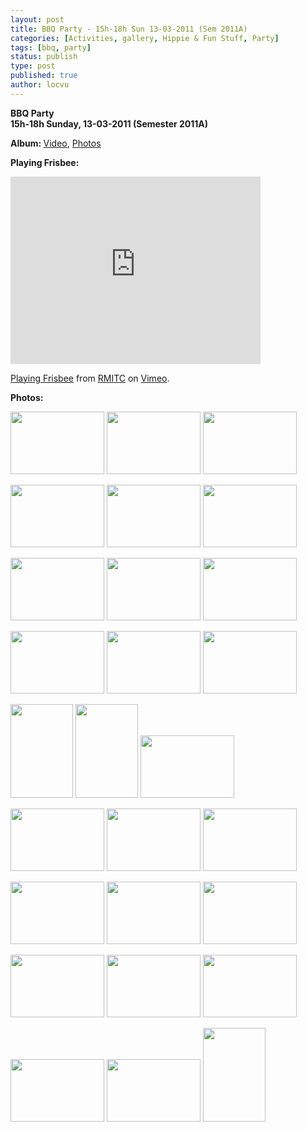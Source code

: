 ```yaml
---
layout: post
title: BBQ Party - 15h-18h Sun 13-03-2011 (Sem 2011A)
categories: [Activities, gallery, Hippie & Fun Stuff, Party]
tags: [bbq, party]
status: publish
type: post
published: true
author: locvu
---
```


>

<p><strong>BBQ Party<br>
  15h-18h Sunday, 13-03-2011 (Semester 2011A)</strong></p>
<p><strong>Album: </strong><a href="http://vimeo.com/album/1552164" target="_blank">Video</a>, <a href="http://img101.imageshack.us/g/p1060867z.jpg/" target="_blank">Photos</a></p>
<p><strong>Playing Frisbee:</strong></p>
<p><iframe src="http://player.vimeo.com/video/21002469" width="400" height="300" frameborder="0"></iframe>
</p><p><a href="http://vimeo.com/21002469">Playing Frisbee</a> from <a href="http://vimeo.com/rmitc">RMITC</a> on <a href="http://vimeo.com">Vimeo</a>.</p>
<p><strong>Photos:</strong></p>
<p><a href="http://i1.wp.com/img101.imageshack.us/i/p1060867z.jpg/" target="_blank"><img src="http://i2.wp.com/img101.imageshack.us/img101/5047/p1060867z.th.jpg?w=940" border="0" alt="" width="150" height="100"></a> <a href="http://i0.wp.com/img4.imageshack.us/i/p1060868r.jpg/" target="_blank"><img src="http://i2.wp.com/img4.imageshack.us/img4/7976/p1060868r.th.jpg?w=940" border="0" alt="" width="150" height="100"></a> <a href="http://i1.wp.com/img69.imageshack.us/i/p1060869en.jpg/" target="_blank"><img src="http://i2.wp.com/img69.imageshack.us/img69/7242/p1060869en.th.jpg?w=940" border="0" alt="" width="150" height="100"></a></p>
<p><a href="http://i0.wp.com/img859.imageshack.us/i/p1060870e.jpg/" target="_blank"><img src="http://i1.wp.com/img859.imageshack.us/img859/2103/p1060870e.th.jpg?w=940" border="0" alt="" width="150" height="100"></a> <a href="http://i2.wp.com/img87.imageshack.us/i/p1060871e.jpg/" target="_blank"><img src="http://i1.wp.com/img87.imageshack.us/img87/1700/p1060871e.th.jpg?w=940" border="0" alt="" width="150" height="100"></a> <a href="http://i2.wp.com/img191.imageshack.us/i/p1060873w.jpg/" target="_blank"><img src="http://i2.wp.com/img191.imageshack.us/img191/6565/p1060873w.th.jpg?w=940" border="0" alt="" width="150" height="100"></a></p>
<p><a href="http://i2.wp.com/img718.imageshack.us/i/p1060874a.jpg/" target="_blank"><img src="http://i2.wp.com/img718.imageshack.us/img718/4788/p1060874a.th.jpg?w=940" border="0" alt="" width="150" height="100"></a> <a href="http://i2.wp.com/img35.imageshack.us/i/p1060875j.jpg/" target="_blank"><img src="http://i0.wp.com/img35.imageshack.us/img35/6105/p1060875j.th.jpg?w=940" border="0" alt="" width="150" height="100"></a> <a href="http://i2.wp.com/img16.imageshack.us/i/p1060877q.jpg/" target="_blank"><img src="http://i1.wp.com/img16.imageshack.us/img16/7978/p1060877q.th.jpg?w=940" border="0" alt="" width="150" height="100"></a></p>
<p><a href="http://i1.wp.com/img269.imageshack.us/i/p1060878y.jpg/" target="_blank"><img src="http://i2.wp.com/img269.imageshack.us/img269/4963/p1060878y.th.jpg?w=940" border="0" alt="" width="150" height="100"></a> <a href="http://i1.wp.com/img713.imageshack.us/i/p1060879c.jpg/" target="_blank"><img src="http://i0.wp.com/img713.imageshack.us/img713/5509/p1060879c.th.jpg?w=940" border="0" alt="" width="150" height="100"></a> <a href="http://i2.wp.com/img190.imageshack.us/i/p1060882e.jpg/" target="_blank"><img src="http://i0.wp.com/img190.imageshack.us/img190/4683/p1060882e.th.jpg?w=940" border="0" alt="" width="150" height="100"></a></p>
<p><a href="http://i2.wp.com/img710.imageshack.us/i/p1060883e.jpg/" target="_blank"><img src="http://i0.wp.com/img710.imageshack.us/img710/1111/p1060883e.th.jpg?w=940" border="0" alt="" width="100" height="150"></a> <a href="http://i0.wp.com/img87.imageshack.us/i/p1060884e.jpg/" target="_blank"><img src="http://i2.wp.com/img87.imageshack.us/img87/4903/p1060884e.th.jpg?w=940" border="0" alt="" width="100" height="150"></a> <a href="http://i1.wp.com/img219.imageshack.us/i/p1060886.jpg/" target="_blank"><img src="http://i0.wp.com/img219.imageshack.us/img219/2494/p1060886.th.jpg?w=940" border="0" alt="" width="150" height="100"></a></p>
<p><a href="http://i0.wp.com/img826.imageshack.us/i/p1060888e.jpg/" target="_blank"><img src="http://i0.wp.com/img826.imageshack.us/img826/5465/p1060888e.th.jpg?w=940" border="0" alt="" width="150" height="100"></a> <a href="http://i1.wp.com/img824.imageshack.us/i/p1060890u.jpg/" target="_blank"><img src="http://i2.wp.com/img824.imageshack.us/img824/2488/p1060890u.th.jpg?w=940" border="0" alt="" width="150" height="100"></a> <a href="http://i2.wp.com/img21.imageshack.us/i/p1060891m.jpg/" target="_blank"><img src="http://i0.wp.com/img21.imageshack.us/img21/5291/p1060891m.th.jpg?w=940" border="0" alt="" width="150" height="100"></a></p>
<p><a href="http://i2.wp.com/img3.imageshack.us/i/p1060893n.jpg/" target="_blank"><img src="http://i0.wp.com/img3.imageshack.us/img3/9445/p1060893n.th.jpg?w=940" border="0" alt="" width="150" height="100"></a> <a href="http://i1.wp.com/img858.imageshack.us/i/p1060896.jpg/" target="_blank"><img src="http://i1.wp.com/img858.imageshack.us/img858/2051/p1060896.th.jpg?w=940" border="0" alt="" width="150" height="100"></a> <a href="http://i2.wp.com/img824.imageshack.us/i/p1060897r.jpg/" target="_blank"><img src="http://i0.wp.com/img824.imageshack.us/img824/5104/p1060897r.th.jpg?w=940" border="0" alt="" width="150" height="100"></a></p>
<p><a href="http://i2.wp.com/img140.imageshack.us/i/p1060898e.jpg/" target="_blank"><img src="http://i2.wp.com/img140.imageshack.us/img140/2899/p1060898e.th.jpg?w=940" border="0" alt="" width="150" height="100"></a> <a href="http://i2.wp.com/img155.imageshack.us/i/p1060899b.jpg/" target="_blank"><img src="http://i1.wp.com/img155.imageshack.us/img155/3122/p1060899b.th.jpg?w=940" border="0" alt="" width="150" height="100"></a> <a href="http://i2.wp.com/img862.imageshack.us/i/p1060900.jpg/" target="_blank"><img src="http://i0.wp.com/img862.imageshack.us/img862/2417/p1060900.th.jpg?w=940" border="0" alt="" width="150" height="100"></a></p>
<p><a href="http://i2.wp.com/img690.imageshack.us/i/p1060903s.jpg/" target="_blank"><img src="http://i1.wp.com/img690.imageshack.us/img690/2519/p1060903s.th.jpg?w=940" border="0" alt="" width="150" height="100"></a> <a href="http://i1.wp.com/img687.imageshack.us/i/p1060907x.jpg/" target="_blank"><img src="http://i2.wp.com/img687.imageshack.us/img687/1123/p1060907x.th.jpg?w=940" border="0" alt="" width="150" height="100"></a> <a href="http://i0.wp.com/img189.imageshack.us/i/p1060913ey.jpg/" target="_blank"><img src="http://i0.wp.com/img189.imageshack.us/img189/3798/p1060913ey.th.jpg?w=940" border="0" alt="" width="100" height="150"></a></p>
